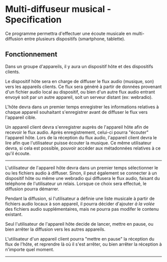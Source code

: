 
# Multi-diffuseur musical - Specification

Ce programme permettra d'effectuer une écoute musicale en
multi-diffusion entre plusieurs dispositifs (smartphone, tablette).

## Fonctionnement

Dans un groupe d'appareils, il y aura un dispositif hôte et des dispositifs clients.

Le dispositif hôte sera en charge de diffuser le flux audio (musique, son)
vers les appareils clients.
Ce flux sera généré à partir de données provenant d'un fichier audio local au dispositif,
ou bien d'un autre flux audio entrant envoyé soit par un autre appareil,
soit un serveur distant (ex: webradio).

L'hôte devra dans un premier temps enregistrer les informations relatives
à chaque appareil souhaitant s'enregistrer avant de diffuser
le flux vers l'appareil cible.

Un appareil client devra s'enregistrer auprès de l'appareil hôte
afin de recevoir le flux audio.
Après enregistrement, celui-ci pourra "écouter" l'appareil hôte.
Lors de la réception du flux audio, l'appareil client devra le lire
afin que l'utilisateur puisse écouter la musique.
Ce même utilisateur devra, si cela est possible, pouvoir accéder aux métadonnées
relatives à ce qu'il écoute.

- - -

L'utilisateur de l'appareil hôte devra dans un premier temps
sélectionner le ou les fichiers audio à diffuser.
Sinon, il peut également se connecter à un dispositif hôte ou même
une webradio qui diffusera le flux audio, faisant du teléphone de l'utilisateur un relais.
Lorsque ce choix sera effectué, le diffusion pourra démarrer.

Pendant la diffusion, si l'utilisateur a définie une liste musicale
à partir de fichiers audio locaux à son appareil, il pourra décider
d'ajouter *à la volée* des fichiers audio supplémentaires,
mais ne pourra pas modifer le contenu existant.

Seul l'utilisateur de l'appareil hôte decide de lancer, mettre en pause,
ou bien arrêter la diffusion vers les autres appareils.

L'utilisateur d'un appareil client pourra "mettre en pause" la réception
du flux de l'hôte, et reprendre là où il s'est arrêter,
ou bien arrêter la réception à n'importe quel moment.

- - -
